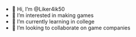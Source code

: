 - 👋 Hi, I’m @Liker4ik50
- 👀 I’m interested in making games
- 🌱 I’m currently learning in college
- 💞️ I’m looking to collaborate on game companies

<!---
Liker4ik50/Liker4ik50 is a ✨ special ✨ repository because its `README.md` (this file) appears on your GitHub profile.
You can click the Preview link to take a look at your changes.
--->
